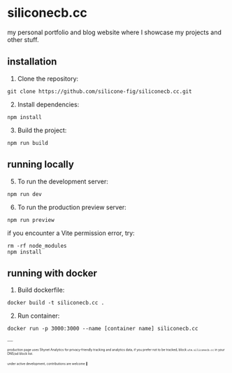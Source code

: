 # siliconecb.cc

my personal portfolio and blog website where I showcase my projects and other stuff.

## installation

1. Clone the repository:
```
git clone https://github.com/silicone-fig/siliconecb.cc.git
```

2. Install dependencies:
```
npm install
```

3. Build the project:
```
npm run build
```
## running locally
5. To run the development server:
```
npm run dev
```

6. To run the production preview server:
```
npm run preview
```

if you encounter a Vite permission error, try:
```
rm -rf node_modules
npm install
```
## running with docker
1. Build dockerfile:
```
docker build -t siliconecb.cc .
```
2. Run container:
```
docker run -p 3000:3000 --name [container name] siliconecb.cc
```
<sub style="font-size: 0.5em;">____</sub>

<sub style="font-size: 0.5em;">production page uses Shynet Analytics for privacy-friendly tracking and analytics data, if you prefer not to be tracked, block ``utm.siliconecb.cc`` in your DNS/ad block list.</sub>

<sub style="font-size: 0.5em;">under active development, contributions are welcome 🙌</sub>
